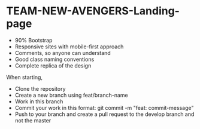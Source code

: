 # TEAM-NEW-AVENGERS-Landing-page

* 90% Bootstrap
* Responsive sites with mobile-first approach
* Comments, so anyone can understand
* Good class naming conventions
* Complete replica of the design

When starting,
* Clone the repository
* Create a new branch using feat/branch-name
* Work in this branch
* Commit your work in this format: git commit -m "feat: commit-message"
* Push to your branch and create a pull request to the develop branch and not the master
